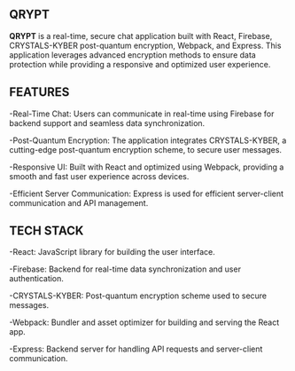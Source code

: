 ## QRYPT
**QRYPT** is a real-time, secure chat application built with React, Firebase, CRYSTALS-KYBER post-quantum encryption, Webpack, and Express. This application leverages advanced encryption methods to ensure data protection while providing a responsive and optimized user experience.

## FEATURES 

-Real-Time Chat: Users can communicate in real-time using Firebase for backend support and seamless data synchronization.

-Post-Quantum Encryption: The application integrates CRYSTALS-KYBER, a cutting-edge post-quantum encryption scheme, to secure user messages.

-Responsive UI: Built with React and optimized using Webpack, providing a smooth and fast user experience across devices.

-Efficient Server Communication: Express is used for efficient server-client communication and API management.

## TECH STACK 

-React: JavaScript library for building the user interface.

-Firebase: Backend for real-time data synchronization and user authentication.

-CRYSTALS-KYBER: Post-quantum encryption scheme used to secure messages.

-Webpack: Bundler and asset optimizer for building and serving the React app.

-Express: Backend server for handling API requests and server-client communication.
